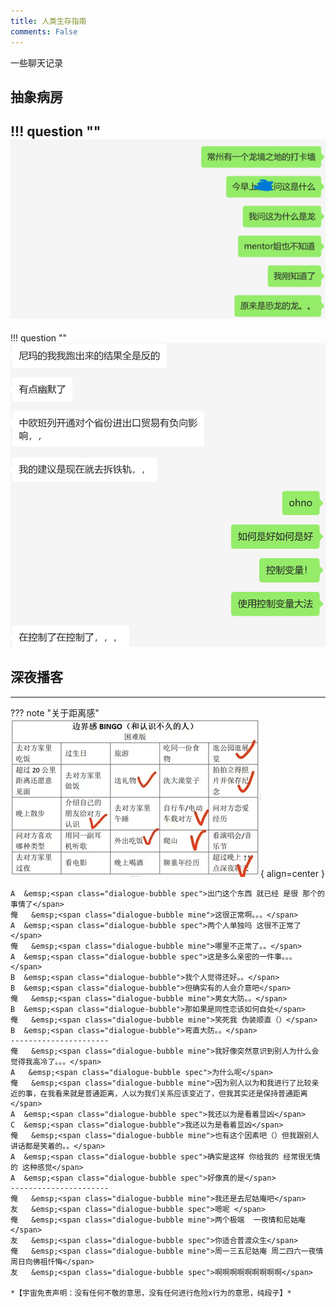 ```yaml
---
title: 人类生存指南
comments: False
---
```


一些聊天记录

## 抽象病房
!!! question ""   
    ![](../pic/c1.png)
---
!!! question ""
    ![](../pic/c2.png)

## 深夜播客

---   

??? note "关于距离感"
    ![](../pic/bingo1.jpg){ align=center }

    A  &emsp;<span class="dialogue-bubble spec">出门这个东西 就已经 是很 那个的事情了</span>  
    俺   &emsp;<span class="dialogue-bubble mine">这很正常啊。。。</span>  
    A  &emsp;<span class="dialogue-bubble spec">两个人单独吗 这很不正常了</span>  
    俺   &emsp;<span class="dialogue-bubble mine">哪里不正常了。。</span>  
    A  &emsp;<span class="dialogue-bubble spec">这是多么亲密的一件事。。。</span>  
    B  &emsp;<span class="dialogue-bubble">我个人觉得还好。。</span>  
    B  &emsp;<span class="dialogue-bubble">但确实有的人会介意吧</span>  
    俺   &emsp;<span class="dialogue-bubble mine">男女大防。。</span>   
    B  &emsp;<span class="dialogue-bubble">那如果是同性恋该如何自处</span>  
    俺   &emsp;<span class="dialogue-bubble mine">笑死我 伪装顺直（）</span>  
    B  &emsp;<span class="dialogue-bubble">弯直大防。。</span>  
    ----------------------
    俺   &emsp;<span class="dialogue-bubble mine">我好像突然意识到别人为什么会觉得我高冷了。。。</span>  
    A   &emsp;<span class="dialogue-bubble spec">为什么呢</span>  
    俺   &emsp;<span class="dialogue-bubble mine">因为别人以为和我进行了比较亲近的事，在我看来就是普通距离，人以为我们关系应该变近了，但我其实还是保持普通距离</span>  
    A  &emsp;<span class="dialogue-bubble spec">我还以为是看着显凶</span>  
    C  &emsp;<span class="dialogue-bubble">我还以为是看着显凶</span>  
    俺   &emsp;<span class="dialogue-bubble mine">也有这个因素吧（）但我跟别人讲话都是笑着的。。</span>  
    A  &emsp;<span class="dialogue-bubble spec">确实是这样 你给我的 经常很无情的 这种感觉</span>  
    A  &emsp;<span class="dialogue-bubble spec">好像真的是</span>  
    ----------------------
    俺   &emsp;<span class="dialogue-bubble mine">我还是去尼姑庵吧</span>   
    友   &emsp;<span class="dialogue-bubble spec">嗯呢 </span>   
    俺   &emsp;<span class="dialogue-bubble mine">两个极端  一夜情和尼姑庵</span>  
    友   &emsp;<span class="dialogue-bubble spec">你适合普渡众生</span>   
    俺   &emsp;<span class="dialogue-bubble mine">周一三五尼姑庵 周二四六一夜情 周日向佛祖忏悔</span>   
    友   &emsp;<span class="dialogue-bubble spec">啊啊啊啊啊啊啊啊啊</span>   

    *【宇宙免责声明：没有任何不敬的意思，没有任何进行危险x行为的意思，纯段子】*


    

